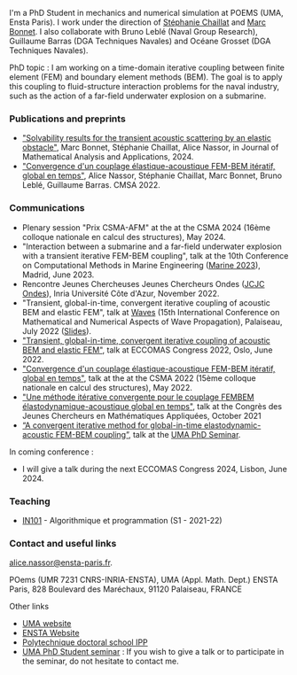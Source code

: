 


I'm a PhD Student in mechanics and numerical simulation at POEMS (UMA, Ensta Paris). I work under the direction of [Stéphanie Chaillat](https://perso.ensta-paris.fr/~chaillat/) and [Marc Bonnet](https://perso.ensta-paris.fr/~mbonnet/). I also collaborate with Bruno Leblé (Naval Group Research), Guillaume Barras (DGA Techniques Navales) and Océane Grosset (DGA Techniques Navales).

PhD topic : I am working on a time-domain iterative coupling between finite element (FEM) and boundary element methods (BEM). The goal is to apply this coupling to fluid-structure interaction problems for the naval industry, such as the action of a far-field underwater explosion on a submarine.

### Publications and preprints
- ["Solvability results for the transient acoustic scattering by an elastic obstacle"](https://www.sciencedirect.com/science/article/abs/pii/S0022247X24001203), Marc Bonnet, Stéphanie Chaillat, Alice Nassor, in Journal of Mathematical Analysis and Applications, 2024.
- ["Convergence d'un couplage élastique-acoustique FEM-BEM itératif, global en temps"](https://hal.science/hal-03717599/), Alice Nassor, Stéphanie Chaillat, Marc Bonnet, Bruno Leblé, Guillaume Barras. CMSA 2022.



### Communications
- Plenary session "Prix CSMA-AFM" at the at the CSMA 2024 (16ème colloque nationale en calcul des structures), May 2024.
- "Interaction between a submarine and a far-field underwater explosion with a transient iterative FEM-BEM coupling", talk at the 10th Conference on Computational Methods in Marine Engineering ([Marine 2023](https://marine2023.cimne.com/objectives)), Madrid, June 2023.
- Rencontre Jeunes Chercheuses Jeunes Chercheurs Ondes ([JCJC Ondes](https://jcjc_ondes.pages.math.cnrs.fr/#home)), Inria Université Côte d'Azur, November 2022.
- "Transient, global-in-time, convergent iterative coupling of acoustic BEM and elastic FEM", talk at [Waves](https://waves2022.apps.math.cnrs.fr/) (15th International Conference on Mathematical and Numerical Aspects of Wave Propagation), Palaiseau, July 2022 ([Slides](https://github.com/alnssr/alnssr.github.io/raw/main/PDF/Presentation_Waves.pdf)).
-  ["Transient, global-in-time, convergent iterative coupling of acoustic BEM and elastic FEM"](https://github.com/alnssr/alnssr.github.io/raw/main/PDF/Abstract_ECCOMAS_2022.pdf), talk at ECCOMAS Congress 2022, Oslo, June 2022. 
- ["Convergence d'un couplage élastique-acoustique FEM-BEM itératif, global en temps"](https://hal.archives-ouvertes.fr/hal-03717599/), talk at the at the CSMA 2022 (15ème colloque nationale en calcul des structures), May 2022.
-  ["Une méthode itérative convergente pour le couplage FEMBEM élastodynamique-acoustique global en temps"](https://cjc-ma2021.github.io/resumes/resume-alice-nassor.pdf), talk at the Congrès des Jeunes Chercheurs en Mathématiques Appliquées, October 2021
- [“A convergent iterative method for global-in-time elastodynamic-acoustic FEM-BEM coupling”](https://seminaruma.github.io/_pages/Previous_seminars.html), talk at the [UMA PhD Seminar](https://seminaruma.github.io/).



In coming conference : 
- I will give a talk during the next ECCOMAS Congress 2024, Lisbon, June 2024. 




### Teaching
- [IN101](https://ecampus.paris-saclay.fr/enrol/index.php?id=13880) - Algorithmique et programmation (S1 - 2021-22)




### Contact and useful links
[alice.nassor@ensta-paris.fr](mailto:alice.nassor@ensta-paris.fr).

POems (UMR 7231 CNRS-INRIA-ENSTA), UMA (Appl. Math. Dept.)
ENSTA Paris, 828 Boulevard des Maréchaux, 91120 Palaiseau, FRANCE


Other links 

- [UMA website](https://uma.ensta-paris.fr/)
- [ENSTA Website](https://www.ensta-paris.fr/)
- [Polytechnique doctoral school IPP](https://www.ip-paris.fr/education/doctorat/ecole-doctorale-ip-paris)
- [UMA PhD Student seminar](https://seminaruma.github.io/) :  If you wish to give a talk or to participate in the seminar, do not hesitate to contact me.

